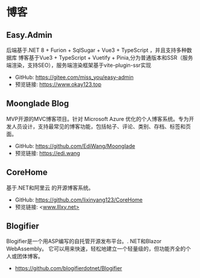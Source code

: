 # 博客

## Easy.Admin

后端基于.NET 8 + Furion + SqlSugar + Vue3 + TypeScript ，并且支持多种数据库
博客基于Vue3 + TypeScript + Vuetify + Pinia,分为普通版本和SSR（服务端渲染，支持SEO），服务端渲染框架基于vite-plugin-ssr实现

- GitHub: <https://gitee.com/miss_you/easy-admin>
- 预览链接: <https://www.okay123.top>

## Moonglade Blog

MVP开源的MVC博客项目。针对 Microsoft Azure 优化的个人博客系统。专为开发人员设计，支持最常见的博客功能，包括帖子、评论、类别、存档、标签和页面。

- GitHub: <https://github.com/EdiWang/Moonglade>
- 预览链接: <https://edi.wang>

## CoreHome

基于.NET和阿里云 的开源博客系统。

- GitHub: <https://github.com/lixinyang123/CoreHome>
- 预览链接: <www.lllxy.net>

## Blogifier

Blogifier是一个用ASP编写的自托管开源发布平台。. NET和Blazor WebAssembly。 它可以用来快速，轻松地建立一个轻量级的，但功能齐全的个人或团体博客。

- <https://github.com/blogifierdotnet/Blogifier>
